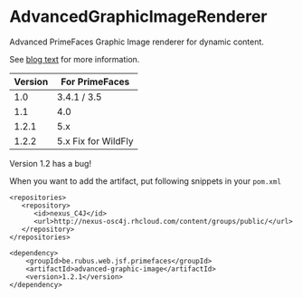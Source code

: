 AdvancedGraphicImageRenderer
============================

Advanced PrimeFaces Graphic Image renderer for dynamic content.

See [blog text](http://jsfcorner.blogspot.be/2012/11/advanced-primefaces-graphic-image.html) for more information.

Version | For PrimeFaces
-----------| -------------
1.0     | 3.4.1 / 3.5
1.1     | 4.0
1.2.1   | 5.x
1.2.2   | 5.x Fix for WildFly

Version 1.2 has a bug!


When you want to add the artifact, put following snippets in your `pom.xml`

    <repositories>
       <repository>
          <id>nexus_C4J</id>
          <url>http://nexus-osc4j.rhcloud.com/content/groups/public/</url>
       </repository>
    </repositories>

    <dependency>
        <groupId>be.rubus.web.jsf.primefaces</groupId>
        <artifactId>advanced-graphic-image</artifactId>
        <version>1.2.1</version>
    </dependency>
